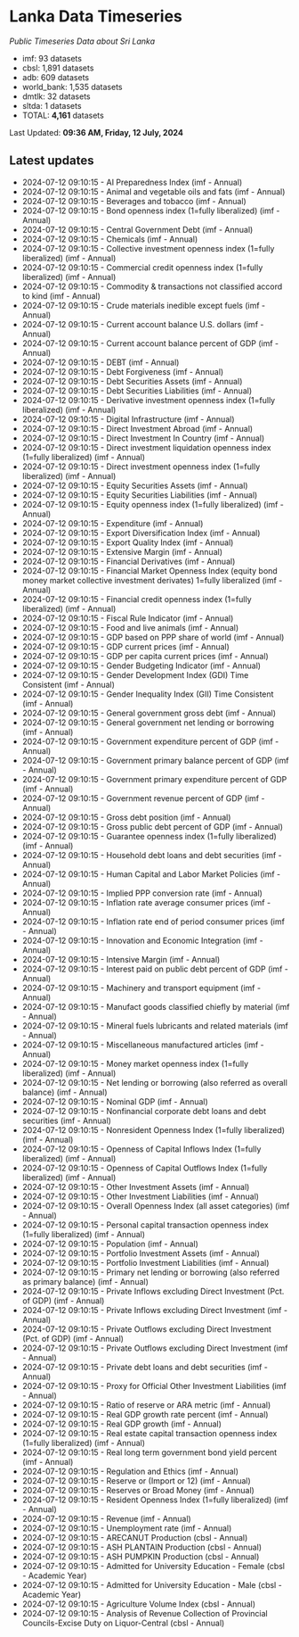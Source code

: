 # Lanka Data Timeseries
*Public Timeseries Data about Sri Lanka*

* imf: 93 datasets
* cbsl: 1,891 datasets
* adb: 609 datasets
* world_bank: 1,535 datasets
* dmtlk: 32 datasets
* sltda: 1 datasets
* TOTAL: **4,161** datasets

Last Updated: **09:36 AM, Friday, 12 July, 2024**

## Latest updates

* 2024-07-12 09:10:15 - AI Preparedness Index (imf - Annual)
* 2024-07-12 09:10:15 - Animal and vegetable oils and fats (imf - Annual)
* 2024-07-12 09:10:15 - Beverages and tobacco (imf - Annual)
* 2024-07-12 09:10:15 - Bond openness index (1=fully liberalized) (imf - Annual)
* 2024-07-12 09:10:15 - Central Government Debt (imf - Annual)
* 2024-07-12 09:10:15 - Chemicals (imf - Annual)
* 2024-07-12 09:10:15 - Collective investment openness index (1=fully liberalized) (imf - Annual)
* 2024-07-12 09:10:15 - Commercial credit openness index (1=fully liberalized) (imf - Annual)
* 2024-07-12 09:10:15 - Commodity & transactions not classified accord to kind (imf - Annual)
* 2024-07-12 09:10:15 - Crude materials inedible except fuels (imf - Annual)
* 2024-07-12 09:10:15 - Current account balance U.S. dollars (imf - Annual)
* 2024-07-12 09:10:15 - Current account balance percent of GDP (imf - Annual)
* 2024-07-12 09:10:15 - DEBT (imf - Annual)
* 2024-07-12 09:10:15 - Debt Forgiveness (imf - Annual)
* 2024-07-12 09:10:15 - Debt Securities Assets (imf - Annual)
* 2024-07-12 09:10:15 - Debt Securities Liabilities (imf - Annual)
* 2024-07-12 09:10:15 - Derivative investment openness index (1=fully liberalized) (imf - Annual)
* 2024-07-12 09:10:15 - Digital Infrastructure (imf - Annual)
* 2024-07-12 09:10:15 - Direct Investment Abroad (imf - Annual)
* 2024-07-12 09:10:15 - Direct Investment In Country (imf - Annual)
* 2024-07-12 09:10:15 - Direct investment liquidation openness index (1=fully liberalized) (imf - Annual)
* 2024-07-12 09:10:15 - Direct investment openness index (1=fully liberalized) (imf - Annual)
* 2024-07-12 09:10:15 - Equity Securities Assets (imf - Annual)
* 2024-07-12 09:10:15 - Equity Securities Liabilities (imf - Annual)
* 2024-07-12 09:10:15 - Equity openness index (1=fully liberalized) (imf - Annual)
* 2024-07-12 09:10:15 - Expenditure (imf - Annual)
* 2024-07-12 09:10:15 - Export Diversification Index (imf - Annual)
* 2024-07-12 09:10:15 - Export Quality Index (imf - Annual)
* 2024-07-12 09:10:15 - Extensive Margin (imf - Annual)
* 2024-07-12 09:10:15 - Financial Derivatives (imf - Annual)
* 2024-07-12 09:10:15 - Financial Market Openness Index (equity bond money market collective investment derivates) 1=fully liberalized (imf - Annual)
* 2024-07-12 09:10:15 - Financial credit openness index (1=fully liberalized) (imf - Annual)
* 2024-07-12 09:10:15 - Fiscal Rule Indicator (imf - Annual)
* 2024-07-12 09:10:15 - Food and live animals (imf - Annual)
* 2024-07-12 09:10:15 - GDP based on PPP share of world (imf - Annual)
* 2024-07-12 09:10:15 - GDP current prices (imf - Annual)
* 2024-07-12 09:10:15 - GDP per capita current prices (imf - Annual)
* 2024-07-12 09:10:15 - Gender Budgeting Indicator (imf - Annual)
* 2024-07-12 09:10:15 - Gender Development Index (GDI) Time Consistent (imf - Annual)
* 2024-07-12 09:10:15 - Gender Inequality Index (GII) Time Consistent (imf - Annual)
* 2024-07-12 09:10:15 - General government gross debt (imf - Annual)
* 2024-07-12 09:10:15 - General government net lending or borrowing (imf - Annual)
* 2024-07-12 09:10:15 - Government expenditure percent of GDP (imf - Annual)
* 2024-07-12 09:10:15 - Government primary balance percent of GDP (imf - Annual)
* 2024-07-12 09:10:15 - Government primary expenditure percent of GDP (imf - Annual)
* 2024-07-12 09:10:15 - Government revenue percent of GDP (imf - Annual)
* 2024-07-12 09:10:15 - Gross debt position (imf - Annual)
* 2024-07-12 09:10:15 - Gross public debt percent of GDP (imf - Annual)
* 2024-07-12 09:10:15 - Guarantee openness index (1=fully liberalized) (imf - Annual)
* 2024-07-12 09:10:15 - Household debt loans and debt securities (imf - Annual)
* 2024-07-12 09:10:15 - Human Capital and Labor Market Policies (imf - Annual)
* 2024-07-12 09:10:15 - Implied PPP conversion rate (imf - Annual)
* 2024-07-12 09:10:15 - Inflation rate average consumer prices (imf - Annual)
* 2024-07-12 09:10:15 - Inflation rate end of period consumer prices (imf - Annual)
* 2024-07-12 09:10:15 - Innovation and Economic Integration (imf - Annual)
* 2024-07-12 09:10:15 - Intensive Margin (imf - Annual)
* 2024-07-12 09:10:15 - Interest paid on public debt percent of GDP (imf - Annual)
* 2024-07-12 09:10:15 - Machinery and transport equipment (imf - Annual)
* 2024-07-12 09:10:15 - Manufact goods classified chiefly by material (imf - Annual)
* 2024-07-12 09:10:15 - Mineral fuels lubricants and related materials (imf - Annual)
* 2024-07-12 09:10:15 - Miscellaneous manufactured articles (imf - Annual)
* 2024-07-12 09:10:15 - Money market openness index (1=fully liberalized) (imf - Annual)
* 2024-07-12 09:10:15 - Net lending or borrowing (also referred as overall balance) (imf - Annual)
* 2024-07-12 09:10:15 - Nominal GDP (imf - Annual)
* 2024-07-12 09:10:15 - Nonfinancial corporate debt loans and debt securities (imf - Annual)
* 2024-07-12 09:10:15 - Nonresident Openness Index (1=fully liberalized) (imf - Annual)
* 2024-07-12 09:10:15 - Openness of Capital Inflows Index (1=fully liberalized) (imf - Annual)
* 2024-07-12 09:10:15 - Openness of Capital Outflows Index (1=fully liberalized) (imf - Annual)
* 2024-07-12 09:10:15 - Other Investment Assets (imf - Annual)
* 2024-07-12 09:10:15 - Other Investment Liabilities (imf - Annual)
* 2024-07-12 09:10:15 - Overall Openness Index (all asset categories) (imf - Annual)
* 2024-07-12 09:10:15 - Personal capital transaction openness index (1=fully liberalized) (imf - Annual)
* 2024-07-12 09:10:15 - Population (imf - Annual)
* 2024-07-12 09:10:15 - Portfolio Investment Assets (imf - Annual)
* 2024-07-12 09:10:15 - Portfolio Investment Liabilities (imf - Annual)
* 2024-07-12 09:10:15 - Primary net lending or borrowing (also referred as primary balance) (imf - Annual)
* 2024-07-12 09:10:15 - Private Inflows excluding Direct Investment (Pct. of GDP) (imf - Annual)
* 2024-07-12 09:10:15 - Private Inflows excluding Direct Investment (imf - Annual)
* 2024-07-12 09:10:15 - Private Outflows excluding Direct Investment (Pct. of GDP) (imf - Annual)
* 2024-07-12 09:10:15 - Private Outflows excluding Direct Investment (imf - Annual)
* 2024-07-12 09:10:15 - Private debt loans and debt securities (imf - Annual)
* 2024-07-12 09:10:15 - Proxy for Official Other Investment Liabilities (imf - Annual)
* 2024-07-12 09:10:15 - Ratio of reserve or ARA metric (imf - Annual)
* 2024-07-12 09:10:15 - Real GDP growth rate percent (imf - Annual)
* 2024-07-12 09:10:15 - Real GDP growth (imf - Annual)
* 2024-07-12 09:10:15 - Real estate capital transaction openness index (1=fully liberalized) (imf - Annual)
* 2024-07-12 09:10:15 - Real long term government bond yield percent (imf - Annual)
* 2024-07-12 09:10:15 - Regulation and Ethics (imf - Annual)
* 2024-07-12 09:10:15 - Reserve or (Import or 12) (imf - Annual)
* 2024-07-12 09:10:15 - Reserves or Broad Money (imf - Annual)
* 2024-07-12 09:10:15 - Resident Openness Index (1=fully liberalized) (imf - Annual)
* 2024-07-12 09:10:15 - Revenue (imf - Annual)
* 2024-07-12 09:10:15 - Unemployment rate (imf - Annual)
* 2024-07-12 09:10:15 - ARECANUT Production (cbsl - Annual)
* 2024-07-12 09:10:15 - ASH PLANTAIN Production (cbsl - Annual)
* 2024-07-12 09:10:15 - ASH PUMPKIN Production (cbsl - Annual)
* 2024-07-12 09:10:15 - Admitted for University Education - Female (cbsl - Academic Year)
* 2024-07-12 09:10:15 - Admitted for University Education - Male (cbsl - Academic Year)
* 2024-07-12 09:10:15 - Agriculture Volume Index (cbsl - Annual)
* 2024-07-12 09:10:15 - Analysis of Revenue Collection of Provincial Councils-Excise Duty on Liquor-Central (cbsl - Annual)